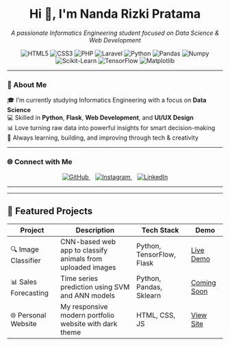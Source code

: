 <!-- GitHub Profile Readme -->

<h1 align="center">Hi 👋, I'm Nanda Rizki Pratama</h1>
<p align="center">
  <i>A passionate Informatics Engineering student focused on Data Science & Web Development </i>
</p>

<p align="center">
  <!-- Language & Framework Badges -->
  <img src="https://img.shields.io/badge/HTML5-E34F26?style=for-the-badge&logo=html5&logoColor=white" alt="HTML5" />
  <img src="https://img.shields.io/badge/CSS3-1572B6?style=for-the-badge&logo=css3&logoColor=white" alt="CSS3" />
  <img src="https://img.shields.io/badge/PHP-777BB4?style=for-the-badge&logo=php&logoColor=white" alt="PHP" />
  <img src="https://img.shields.io/badge/Laravel-FF2D20?style=for-the-badge&logo=laravel&logoColor=white" alt="Laravel" />
  <img src="https://img.shields.io/badge/Python-3776AB?style=for-the-badge&logo=python&logoColor=white" alt="Python" />

  <!-- Data Science & Machine Learning -->
  <img src="https://img.shields.io/badge/Pandas-150458?style=for-the-badge&logo=pandas&logoColor=white" alt="Pandas" />
  <img src="https://img.shields.io/badge/Numpy-013243?style=for-the-badge&logo=numpy&logoColor=white" alt="Numpy" />
  <img src="https://img.shields.io/badge/Scikit--Learn-F7931E?style=for-the-badge&logo=scikit-learn&logoColor=white" alt="Scikit-Learn" />
  <img src="https://img.shields.io/badge/TensorFlow-FF6F00?style=for-the-badge&logo=tensorflow&logoColor=white" alt="TensorFlow" />
  <img src="https://img.shields.io/badge/Matplotlib-11557C?style=for-the-badge&logo=plotly&logoColor=white" alt="Matplotlib" />
</p>


---

### 🧠 About Me

🎓 I’m currently studying Informatics Engineering with a focus on **Data Science**  
💻 Skilled in **Python**, **Flask**, **Web Development**, and **UI/UX Design**  
📊 Love turning raw data into powerful insights for smart decision-making  
🎯 Always learning, building, and improving through tech & creativity  

---

### 🌐 Connect with Me

<p align="center">
  <a href="https://github.com/N4nd4-R" target="_blank">
    <img src="https://img.icons8.com/ios-filled/30/0fdb6b/github.png" alt="GitHub"/>
  </a>
  &nbsp;&nbsp;
  <a href="https://instagram.com/yourusername" target="_blank">
    <img src="https://img.icons8.com/ios-filled/30/0fdb6b/instagram-new.png" alt="Instagram"/>
  </a>
  &nbsp;&nbsp;
  <a href="https://linkedin.com/in/yourusername" target="_blank">
    <img src="https://img.icons8.com/ios-filled/30/0fdb6b/linkedin.png" alt="LinkedIn"/>
  </a>
</p>

---

---

## 🚀 Featured Projects

| Project | Description | Tech Stack | Demo |
|--------|-------------|------------|------|
| 🔍 Image Classifier | CNN-based web app to classify animals from uploaded images | Python, TensorFlow, Flask | [Live Demo](https://n4nd4-r.github.io/cnn-hewan-app) |
| 📊 Sales Forecasting | Time series prediction using SVM and ANN models | Python, Pandas, Sklearn | [Coming Soon]() |
| 🌐 Personal Website | My responsive modern portfolio website with dark theme | HTML, CSS, JS | [View Site](https://n4nd4-r.github.io/) |

